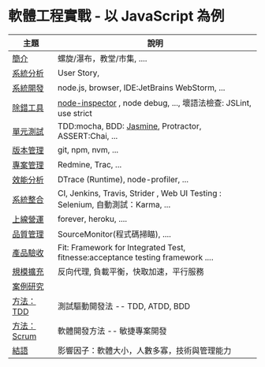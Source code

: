 # 軟體工程實戰 - 以 JavaScript 為例

| 主題 | 說明 |
|--------|--------|
| [簡介](basic.html)  | 螺旋/瀑布，教堂/市集, .... |
| [系統分析](analysis.html)  | User Story,  |
| [系統開發](coding.html)  | node.js, browser, IDE:JetBrains WebStorm, ... |
| [除錯工具](debug.html)  | [node-inspector](node-inspector.html) , node debug,   ..., 壞語法檢查: JSLint, use strict |
| [單元測試](unit.html)  | TDD:mocha, BDD: [Jasmine](Jasmine.html), Protractor, ASSERT:Chai, ... |
| [版本管理](version.html)  | git, npm, nvm, ... |
| [專案管理](project.html)  | Redmine, Trac, ... |
| [效能分析](profile.html)  | DTrace (Runtime), node-profiler, ... |
| [系統整合](integration.html)  | CI, Jenkins, Travis, Strider , Web UI Testing : Selenium, 自動測試：Karma, ... |
| [上線營運](online.html)  | forever, heroku, .... |
| [品質管理](quality.html)  | SourceMonitor(程式碼掃瞄), .... |
| [產品驗收](acceptance.html)  | Fit: Framework for Integrated Test, fitnesse:acceptance testing framework .... |
| [規模擴充](scale.html) | 反向代理, 負載平衡，快取加速，平行服務   |
| [案例研究](case.html) |    |
| [方法：TDD](tdd.html) | 測試驅動開發法 -- TDD, ATDD, BDD   |
| [方法：Scrum](scrum.html) | 軟體開發方法 -- 敏捷專案開發 |
| [結語](end.html)  | 影響因子：軟體大小，人數多寡，技術與管理能力 |

